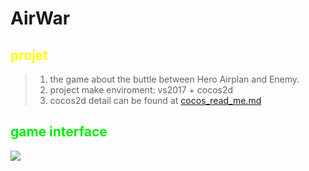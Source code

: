 # AirWar
## <font color=yellow> projet </font> 
> 1. the game about the buttle between Hero Airplan and Enemy.
> 2. project make enviroment: vs2017 + cocos2d
> 3. cocos2d detail can be found at [cocos_read_me.md](https://github.com/ApathyT/ToyProject-AirWar/blob/master/cocos_read_me.md)
## <font color=gree> game interface </font>
![](https://github.com/ApathyT/ToyProject-AirWar/blob/master/example/game_interface.jpg)